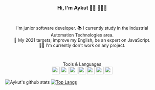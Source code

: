 <h3 align="center"> Hi, I'm Aykut 🙋‍♂️ 👨🏽‍💻 <br>
</h3> <br>

<p align="center">
I'm junior software developer.
📚 I currently study in the Industrial Automation Technologies area. <br>
🎯 My 2021 targets; improve my English, be an expert on JavaScript. <br>
👨‍💻 I'm currently don't work on any project. <br>
</p> <br>

<p align="center">
Tools & Languages <br>
<img height="25" src="https://cdn.jsdelivr.net/npm/simple-icons@v3/icons/javascript.svg">
<img height="25" src="https://cdn.jsdelivr.net/npm/simple-icons@v3/icons/visualstudiocode.svg">
<img height="25" src="https://cdn.jsdelivr.net/npm/simple-icons@v3/icons/node-dot-js.svg">
<img height="25" src="https://cdn.jsdelivr.net/npm/simple-icons@v3/icons/react.svg">
<img height="25" src="https://cdn.jsdelivr.net/npm/simple-icons@v3/icons/npm.svg">
<img height="25" src="https://cdn.jsdelivr.net/npm/simple-icons@v3/icons/git.svg">
<img height="25" src="https://cdn.jsdelivr.net/npm/simple-icons@v3/icons/vim.svg">
</p>

![Aykut's github stats](https://github-readme-stats.vercel.app/api?username=aykutkorkmaz1&bg_color=30,e96443,904e95&title_color=fff&text_color=fff)
[![Top Langs](https://github-readme-stats.vercel.app/api/top-langs/?username=aykutkorkmaz1&layout=compact&bg_color=30,e96443,904e95&title_color=fff&text_color=fff)](https://github.com/anuraghazra/github-readme-stats)